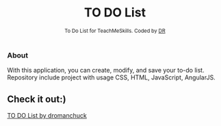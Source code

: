<h1 align="center">TO DO List</h1>
<div align="center">
  <sub>To Do List for TeachMeSkills. Coded by 
  <a href="https://github.com/dromanchuck">DR</a>
  </a>
</div>

<br/>

### About ###
With this application, you can create, modify, and save your to-do list.
Repository include project with usage CSS, HTML, JavaScript, AngularJS. 

## Check it out:) ##
[TO DO List by dromanchuck](https://dromanchuck.github.io/To-Do-List/)

